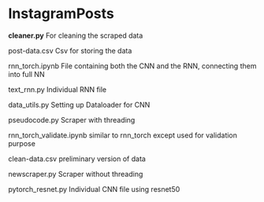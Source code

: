 # InstagramPosts

<b>cleaner.py</b>			For cleaning the scraped data

post-data.csv			Csv for storing the data

rnn_torch.ipynb			File containing both the CNN and the RNN, connecting them into full NN

text_rnn.py         Individual RNN file

data_utils.py			  Setting up Dataloader for CNN

pseudocode.py			  Scraper with threading

rnn_torch_validate.ipynb	    similar to rnn_torch except used for validation purpose

clean-data.csv			        preliminary version of data

newscraper.py			        Scraper without threading

pytorch_resnet.py		       Individual CNN file using resnet50
